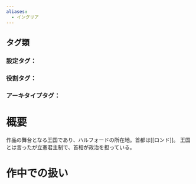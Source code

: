 ```yaml
---
aliases:
  - イングリア
---
```

## タグ類
### 設定タグ：
### 役割タグ：
### アーキタイプタグ：
# 概要
作品の舞台となる王国であり、ハルフォードの所在地。首都は[[ロンド]]。
王国とは言ったが立憲君主制で、首相が政治を担っている。
# 作中での扱い